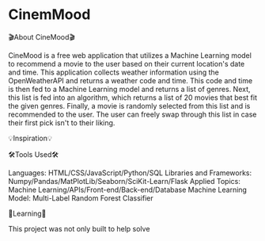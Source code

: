 # CinemMood

🎬About CineMood🎬

CineMood is a free web application that utilizes a Machine Learning model to recommend a movie to the user based on their current location's date and time. This application collects weather information using the OpenWeatherAPI and returns a weather code and time. This code and time is then fed to a Machine Learning model and returns a list of genres. Next, this list is fed into an algorithm, which returns a list of 20 movies that best fit the given genres. Finally, a movie is randomly selected from this list and is recommended to the user. The user can freely swap through this list in case their first pick isn't to their liking.

💡Inspiration💡



🛠️Tools Used🛠️

Languages: HTML/CSS/JavaScript/Python/SQL
Libraries and Frameworks: Numpy/Pandas/MatPlotLib/Seaborn/SciKit-Learn/Flask
Applied Topics: Machine Learning/APIs/Front-end/Back-end/Database
Machine Learning Model: Multi-Label Random Forest Classifier

📝Learning📝

This project was not only built to help solve 
